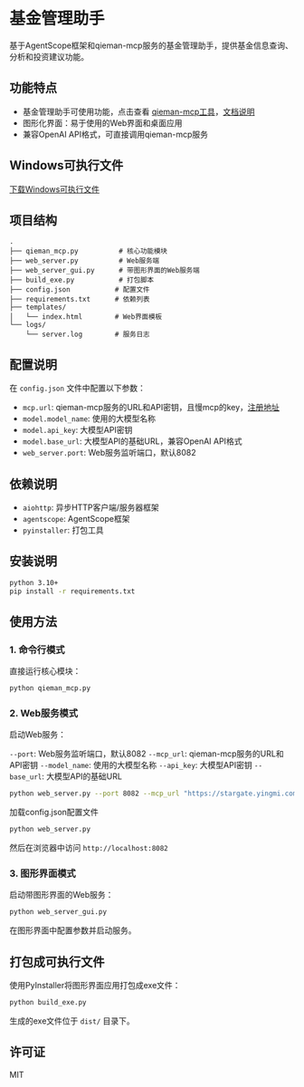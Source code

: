 # 基金管理助手

基于AgentScope框架和qieman-mcp服务的基金管理助手，提供基金信息查询、分析和投资建议功能。

## 功能特点

- 基金管理助手可使用功能，点击查看 [qieman-mcp工具](https://qieman.com/mcp/tools)，[文档说明](https://yingmi.feishu.cn/docx/PRPRds5SBo2MITxHJL2cMPminEf)
- 图形化界面：易于使用的Web界面和桌面应用
- 兼容OpenAI API格式，可直接调用qieman-mcp服务


## Windows可执行文件
[下载Windows可执行文件](https://github.com/mengxiang1117/fund_anagement_assistant/releases/tag/v1.0.0)
## 项目结构

```
.
├── qieman_mcp.py          # 核心功能模块
├── web_server.py          # Web服务端
├── web_server_gui.py      # 带图形界面的Web服务端
├── build_exe.py           # 打包脚本
├── config.json           # 配置文件
├── requirements.txt      # 依赖列表
├── templates/
│   └── index.html        # Web界面模板
└── logs/
    └── server.log        # 服务日志
```

## 配置说明

在 `config.json` 文件中配置以下参数：

- `mcp.url`: qieman-mcp服务的URL和API密钥，且慢mcp的key，[注册地址](https://qieman.com/mcp/landing)        
- `model.model_name`: 使用的大模型名称
- `model.api_key`: 大模型API密钥
- `model.base_url`: 大模型API的基础URL，兼容OpenAI API格式
- `web_server.port`: Web服务监听端口，默认8082

## 依赖说明

- `aiohttp`: 异步HTTP客户端/服务器框架
- `agentscope`: AgentScope框架
- `pyinstaller`: 打包工具

## 安装说明

```bash
python 3.10+
pip install -r requirements.txt
```

## 使用方法

### 1. 命令行模式

直接运行核心模块：

```bash
python qieman_mcp.py
```

### 2. Web服务模式

启动Web服务：

`--port`: Web服务监听端口，默认8082
`--mcp_url`: qieman-mcp服务的URL和API密钥
`--model_name`: 使用的大模型名称
`--api_key`: 大模型API密钥
`--base_url`: 大模型API的基础URL
```bash
python web_server.py --port 8082 --mcp_url "https://stargate.yingmi.com/mcp/sse?apiKey=YOUR_API_KEY" --model_name "qwen3-max" --api_key "YOUR_API_KEY" --base_url "https://apis.iflow.cn/v1"
```

加载config.json配置文件
```bash
python web_server.py
```
然后在浏览器中访问 `http://localhost:8082`

### 3. 图形界面模式

启动带图形界面的Web服务：

```bash
python web_server_gui.py
```

在图形界面中配置参数并启动服务。

## 打包成可执行文件

使用PyInstaller将图形界面应用打包成exe文件：

```bash
python build_exe.py
```
生成的exe文件位于 `dist/` 目录下。


## 许可证

MIT